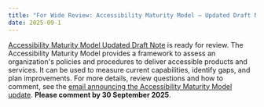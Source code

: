 ```yaml
---
title: "For Wide Review: Accessibility Maturity Model — Updated Draft Note"
date: 2025-09-1
---
```


[Accessibility Maturity Model Updated Draft Note](https://www.w3.org/TR/maturity-model/) is ready for review. The Accessibility Maturity Model provides a framework to assess an organization's policies and procedures to deliver accessible products and services. It can be used to measure current capabilities, identify gaps, and plan improvements. For more details, review questions and how to comment, see the [email announcing the Accessibility Maturity Model update](https://lists.w3.org/Archives/Public/public-wai-announce/2025JulSep/0003.html). **Please comment by 30 September 2025**.
